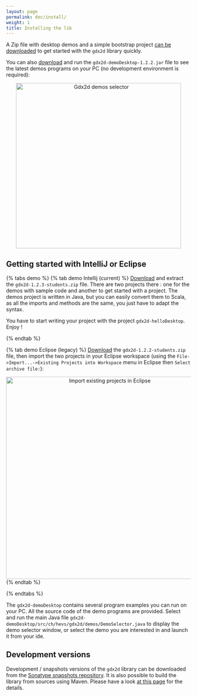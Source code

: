 ```yaml
---
layout: page
permalink: doc/install/
weight: 1
title: Installing the lib
---
```


A Zip file with desktop demos and a simple bootstrap project [can be downloaded](https://marcellus.begincoding.net/gdx2d/gdx2d-1.2.3-students.zip) to get started with the `gdx2d` library quickly.

You can also [download](https://github.com/ISC-HEI/gdx2d/releases/download/v1.2.2/gdx2d-demoDesktop-1.2.2.jar) and run the `gdx2d-demoDesktop-1.2.2.jar` file to see the latest demos programs on your PC (no development environment is required):

<center>
  <a title="Gdx2d demos selector" href="https://github.com/ISC-HEI/gdx2d/releases/download/v1.2.2/gdx2d-demoDesktop-1.2.2.jar"><img alt="Gdx2d demos selector" height="450" src="{{ site.baseurl }}/assets/doc/demo-selector.png"></a>
</center>

## Getting started with IntelliJ or Eclipse

{% tabs demo %}
{% tab demo Intellij (current) %}
[Download](https://marcellus.begincoding.net/gdx2d/gdx2d-1.2.3-students.zip) and extract the `gdx2d-1.2.3-students.zip` file. There are two projects there : one for the demos with sample code and another to get started with a project. The demos project is written in Java, but you can easily convert them to Scala, as all the imports and methods are the same, you just have to adapt the syntax.

You have to start writing your project with the project `gdx2d-helloDesktop`. Enjoy !

{% endtab %}

{% tab demo Eclipse (legacy) %}
[Download](https://github.com/ISC-HEI/gdx2d/releases/download/v1.2.2/gdx2d-1.2.2-students.zip) the `gdx2d-1.2.2-students.zip` file, then import the two projects in your Eclipse workspace (using the `File->Import...->Existing Projects into Workspace` menu in Eclipse then `Select archive file:`):

<center>
    <img alt="Import existing projects in Eclipse" height="550" src="{{ site.baseurl }}/assets/doc/import.png">
</center>
{% endtab %}

{% endtabs %}

The `gdx2d-demoDesktop` contains several program examples you can run on your PC. All the source code of the demo programs are provided. Select and run the main Java file `gdx2d-demoDesktop/src/ch/hevs/gdx2d/demos/DemoSelector.java` to display the demo selector window, or select the demo you are interested in and launch it from your ide.

## Development versions

Development / snapshots versions of the `gdx2d` library can be downloaded from the [Sonatype snapshots repository](https://oss.sonatype.org/content/repositories/snapshots/ch/hevs/gdx2d/).
It is also possible to build the library from sources using Maven. Please have a look [at this page](https://github.com/ISC-HEI/gdx2d/tree/v1.2.2/gdx2d-library) for the details.

